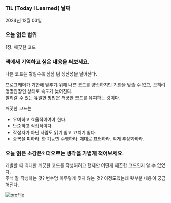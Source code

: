 ### TIL (Today I Learned) 날짜

2024년 12월 03일

### 오늘 읽은 범위

1장. 깨끗한 코드

### 책에서 기억하고 싶은 내용을 써보세요.

나쁜 코드는 쌓일수록 점점 팀 생산성을 떨어진다.

프로그래머가 기한에 맞추기 위해 나쁜 코드를 양산하지만 기한을 맞출 수 없고, 오히려 엉망진창인 상태로 속도가 늦어진다.  
빨리갈 수 있는 유일한 방법은 깨끗한 코드를 유지하는 것이다.

깨끗한 코드는

- 우아하고 효율적이여야 한다.
- 단순하고 직접적이다.
- 작성자가 아닌 사람도 읽기 쉽고 고치기 쉽다.
- 중복을 피하라. 한 기능만 수행하라. 제대로 표현하라. 작게 추상화하라.

### 오늘 읽은 소감은? 떠오르는 생각을 가볍게 적어보세요.

개발할 때 최대한 깨끗한 코드를 작성하려고 했지만 어떤게 깨끗한 코드인지 알 수 없었다.  
주석 잘 작성하는 것? 변수명 아무렇게 짓지 않는 것? 이정도였는데 뒷부분 내용이 궁금해진다.

[![profile](https://velog.velcdn.com/images/joo-chang/profile/e7e7574a-3be3-4ba0-a5fc-f7e4b0f87e72/image.jpeg)](https://velog.io/@joo-chang/posts)